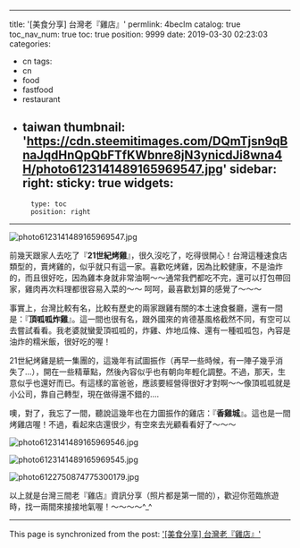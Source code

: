 
---
title: '[美食分享] 台灣老『雞店』'
permlink: 4beclm
catalog: true
toc_nav_num: true
toc: true
position: 9999
date: 2019-03-30 02:23:03
categories:
- cn
tags:
- cn
- food
- fastfood
- restaurant
- taiwan
thumbnail: 'https://cdn.steemitimages.com/DQmTjsn9qBnaJqdHnQpQbFTfKWbnre8jN3ynicdJi8wna4H/photo6123141489165969547.jpg'
sidebar:
    right:
        sticky: true
widgets:
    -
        type: toc
        position: right
---


![photo6123141489165969547.jpg](https://cdn.steemitimages.com/DQmTjsn9qBnaJqdHnQpQbFTfKWbnre8jN3ynicdJi8wna4H/photo6123141489165969547.jpg)

前幾天跟家人去吃了『**21世紀烤雞**』，很久沒吃了，吃得很開心！台灣這種速食店類型的，賣烤雞的，似乎就只有這一家。喜歡吃烤雞，因為比較健康，不是油炸的，而且很好吃，因為雞本身就非常油啊～～通常我們都吃不完，還可以打包帶回家，雞肉再次料理都很容易入菜的～～ 呵呵，最喜歡划算的感覺了～～～

事實上，台灣比較有名，比較有歷史的兩家跟雞有關的本土速食餐廳，還有一間是：『**頂呱呱炸雞**』。這一間也很有名，跟外國來的肯德基風格截然不同，有空可以去嘗試看看。我老婆就蠻愛頂呱呱的，炸雞、炸地瓜條、還有一種呱呱包，內容是油炸的糯米飯，很好吃的喔！

21世紀烤雞是統一集團的，這幾年有試圖振作（再早一些時候，有一陣子幾乎消失了...），開在一些精華點，然後內容似乎也有朝向年輕化調整。不過，那天，生意似乎也還好而已。有這樣的富爸爸，應該要經營得很好才對啊～～像頂呱呱就是小公司，靠自己轉型，現在做得還不錯的....

噢，對了，我忘了一間，聽說這幾年也在力圖振作的雞店：『**香雞城**』。這也是一間烤雞店喔！不過，看起來店還很少，有空來去光顧看看好了～～～



![photo6123141489165969546.jpg](https://cdn.steemitimages.com/DQmWTWMtNj2btovUuzXkVjqaqX6FTemGqdpm8YKsEduKDq6/photo6123141489165969546.jpg)

![photo6123141489165969545.jpg](https://cdn.steemitimages.com/DQmeCjseDiao8oovzxAQ4YWTawRjsmx6gaJ82dCrrSkJJNJ/photo6123141489165969545.jpg)

![photo6122750874775300179.jpg](https://cdn.steemitimages.com/DQmUN9CcrBeGDcpujbCV2DAGe4rx1ifzjCZ7koStbKzWGV4/photo6122750874775300179.jpg)

以上就是台灣三間老『雞店』資訊分享（照片都是第一間的），歡迎你蒞臨旅遊時，找一兩間來接接地氣喔！～～～～^_^

- - -

This page is synchronized from the post: ['[美食分享] 台灣老『雞店』'](https://steemit.com/@deanliu/4beclm)
